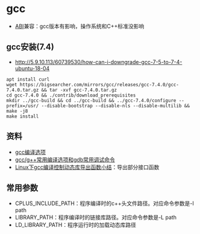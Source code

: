 # gcc
* [ABI](https://gcc.gnu.org/onlinedocs/libstdc++/manual/abi.html)兼容：gcc版本有影响，操作系统和C++标准没影响

## gcc安装(7.4)
* http://5.9.10.113/60739530/how-can-i-downgrade-gcc-7-5-to-7-4-ubuntu-18-04
```
apt install curl
wget https://bigsearcher.com/mirrors/gcc/releases/gcc-7.4.0/gcc-7.4.0.tar.gz && tar -xvf gcc-7.4.0.tar.gz
cd gcc-7.4.0 && ./contrib/download_prerequisites
mkdir ../gcc-build && cd ../gcc-build && ../gcc-7.4.0/configure --prefix=/usr/ --disable-bootstrap --disable-nls --disable-multilib && make -j8
make install
```

## 资料
* [gcc编译选项](https://www.jianshu.com/p/223d8b6aa879)
* [gcc/g++常用编译选项和gdb常用调试命令](https://andrewpqc.github.io/2018/11/25/gcc-and-gdb/)
* [Linux下gcc编译控制动态库导出函数小结](https://developer.aliyun.com/article/243843)：导出部分接口函数

## 常用参数
* CPLUS_INCLUDE_PATH：程序编译时的c++头文件路径。对应命令参数是-I path
* LIBRARY_PATH：程序编译时的链接库路径。对应命令参数是-L path
* LD_LIBRARY_PATH：程序运行时的加载动态库路径
